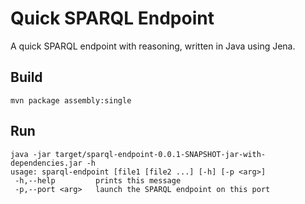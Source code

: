 # Quick SPARQL Endpoint
A quick SPARQL endpoint with reasoning, written in Java using Jena.

## Build
```
mvn package assembly:single
```

## Run
```
java -jar target/sparql-endpoint-0.0.1-SNAPSHOT-jar-with-dependencies.jar -h
usage: sparql-endpoint [file1 [file2 ...] [-h] [-p <arg>]
 -h,--help         prints this message
 -p,--port <arg>   launch the SPARQL endpoint on this port
```
